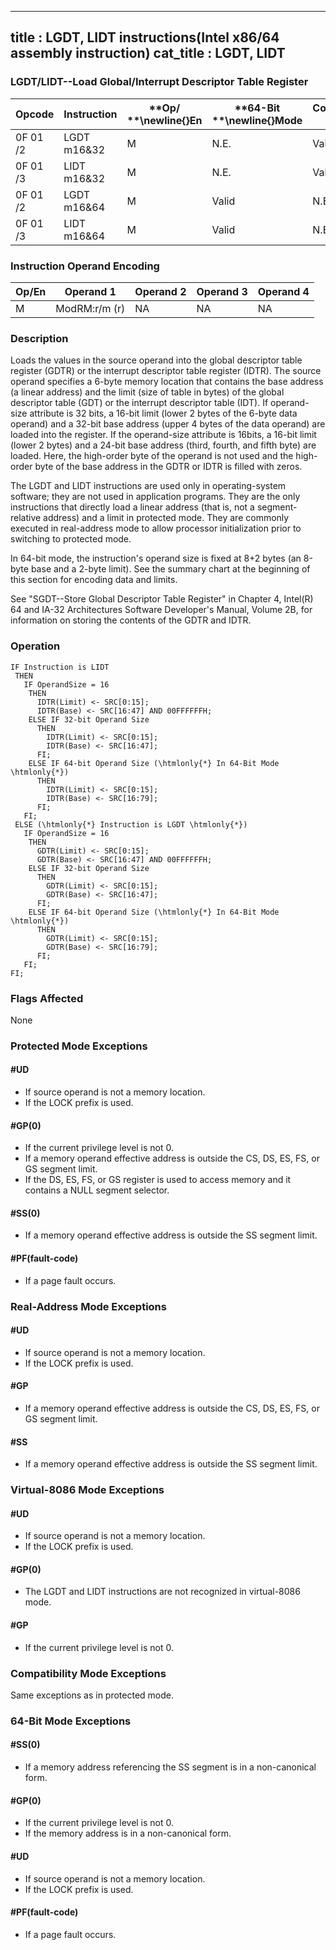 ----------------------------
title : LGDT, LIDT instructions(Intel x86/64 assembly instruction)
cat_title : LGDT, LIDT
----------------------------
### LGDT/LIDT--Load Global/Interrupt Descriptor Table Register


|**Opcode**|**Instruction**|**Op/ **\newline{}**En**|**64-Bit **\newline{}**Mode**|**Compat/**\newline{}**Leg Mode**|**Description**|
|----------|---------------|------------------------|-----------------------------|---------------------------------|---------------|
|0F 01 /2|LGDT m16&32|M|N.E.|Valid|Load m into GDTR.|
|0F 01 /3|LIDT m16&32|M|N.E.|Valid|Load m into IDTR.|
|0F 01 /2|LGDT m16&64|M|Valid|N.E.|Load m into GDTR.|
|0F 01 /3|LIDT m16&64|M|Valid|N.E.|Load m into IDTR.|
### Instruction Operand Encoding


|Op/En|Operand 1|Operand 2|Operand 3|Operand 4|
|-----|---------|---------|---------|---------|
|M|ModRM:r/m (r)|NA|NA|NA|
### Description


Loads the values in the source operand into the global descriptor table register (GDTR) or the interrupt descriptor table register (IDTR). The source operand specifies a 6-byte memory location that contains the base address (a linear address) and the limit (size of table in bytes) of the global descriptor table (GDT) or the interrupt descriptor table (IDT). If operand-size attribute is 32 bits, a 16-bit limit (lower 2 bytes of the 6-byte data operand) and a 32-bit base address (upper 4 bytes of the data operand) are loaded into the register. If the operand-size attribute is 16bits, a 16-bit limit (lower 2 bytes) and a 24-bit base address (third, fourth, and fifth byte) are loaded. Here, the high-order byte of the operand is not used and the high-order byte of the base address in the GDTR or IDTR is filled with zeros.

The LGDT and LIDT instructions are used only in operating-system software; they are not used in application programs. They are the only instructions that directly load a linear address (that is, not a segment-relative address) and a limit in protected mode. They are commonly executed in real-address mode to allow processor initialization prior to switching to protected mode.

In 64-bit mode, the instruction's operand size is fixed at 8+2 bytes (an 8-byte base and a 2-byte limit). See the summary chart at the beginning of this section for encoding data and limits.

See "SGDT--Store Global Descriptor Table Register" in Chapter 4, Intel(R) 64 and IA-32 Architectures Software Developer's Manual, Volume 2B, for information on storing the contents of the GDTR and IDTR.


### Operation

```info-verb
IF Instruction is LIDT
 THEN
   IF OperandSize = 16
    THEN 
      IDTR(Limit) <- SRC[0:15];
      IDTR(Base) <- SRC[16:47] AND 00FFFFFFH; 
    ELSE IF 32-bit Operand Size
      THEN
        IDTR(Limit) <- SRC[0:15];
        IDTR(Base) <- SRC[16:47]; 
      FI;
    ELSE IF 64-bit Operand Size (\htmlonly{*} In 64-Bit Mode \htmlonly{*})
      THEN
        IDTR(Limit) <- SRC[0:15];
        IDTR(Base) <- SRC[16:79]; 
      FI;
   FI;
 ELSE (\htmlonly{*} Instruction is LGDT \htmlonly{*})
   IF OperandSize = 16
    THEN 
      GDTR(Limit) <- SRC[0:15];
      GDTR(Base) <- SRC[16:47] AND 00FFFFFFH; 
    ELSE IF 32-bit Operand Size
      THEN
        GDTR(Limit) <- SRC[0:15];
        GDTR(Base) <- SRC[16:47]; 
      FI;
    ELSE IF 64-bit Operand Size (\htmlonly{*} In 64-Bit Mode \htmlonly{*})
      THEN
        GDTR(Limit) <- SRC[0:15];
        GDTR(Base) <- SRC[16:79]; 
      FI;
   FI; 
FI;
```
### Flags Affected


None


### Protected Mode Exceptions

#### #UD
* If source operand is not a memory location.
* If the LOCK prefix is used.

#### #GP(0)
* If the current privilege level is not 0.
* If a memory operand effective address is outside the CS, DS, ES, FS, or GS segment limit.
* If the DS, ES, FS, or GS register is used to access memory and it contains a NULL segment selector.

#### #SS(0)
* If a memory operand effective address is outside the SS segment limit.

#### #PF(fault-code)
* If a page fault occurs.

### Real-Address Mode Exceptions

#### #UD
* If source operand is not a memory location.
* If the LOCK prefix is used.

#### #GP
* If a memory operand effective address is outside the CS, DS, ES, FS, or GS segment limit.

#### #SS
* If a memory operand effective address is outside the SS segment limit.

### Virtual-8086 Mode Exceptions

#### #UD
* If source operand is not a memory location.
* If the LOCK prefix is used.

#### #GP(0)
* The LGDT and LIDT instructions are not recognized in virtual-8086 mode.

#### #GP
* If the current privilege level is not 0.

### Compatibility Mode Exceptions



Same exceptions as in protected mode.


### 64-Bit Mode Exceptions

#### #SS(0)
* If a memory address referencing the SS segment is in a non-canonical form.

#### #GP(0)
* If the current privilege level is not 0.
* If the memory address is in a non-canonical form.

#### #UD
* If source operand is not a memory location.
* If the LOCK prefix is used.

#### #PF(fault-code)
* If a page fault occurs.
